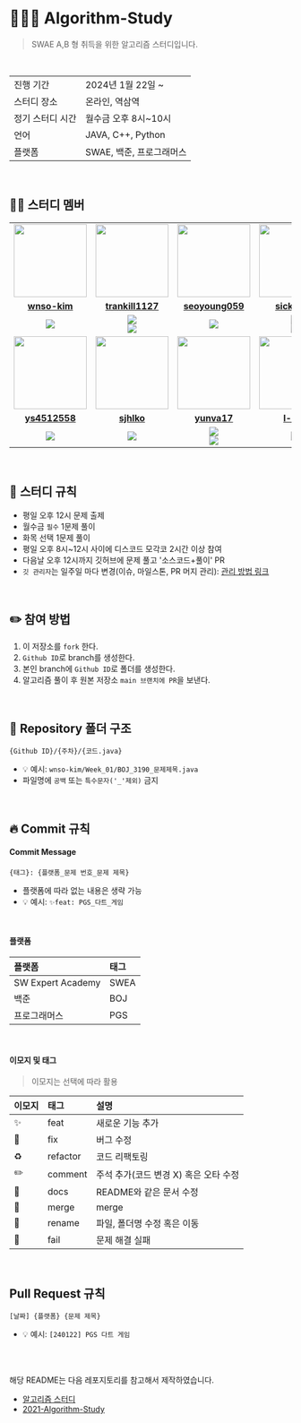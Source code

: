 # 👩🏻‍💻 Algorithm-Study
> SWAE A,B 형 취득을 위한 알고리즘 스터디입니다.

<br/>

<table>
  <tr>
    <td>진행 기간</td>
    <td>2024년 1월 22일 ~ </td>
  </tr>
  <tr>
    <td>스터디 장소</td>
    <td>온라인, 역삼역</td>
  </tr>
  <tr>
    <td>정기 스터디 시간</td>
    <td>월수금 오후 8시~10시
  </tr>
  <tr>
    <td>언어</td>
    <td>JAVA, C++, Python
  </tr>
  <tr>
    <td>플랫폼</td>
    <td>SWAE, 백준, 프로그래머스</td>
  </tr>
</table>

<br/>

## 🧑🏻 스터디 멤버
<table>
 <tr>
    <td align="center"><a href="https://github.com/wnso-kim"><img src="https://avatars.githubusercontent.com/wnso-kim" width="130px;""></a></td>
    <td align="center"><a href="https://github.com/trankill1127"><img src="https://avatars.githubusercontent.com/trankill1127" width="130px;""></a></td>
    <td align="center"><a href="https://github.com/seoyoung059"><img src="https://avatars.githubusercontent.com/seoyoung059" width="130px;""></a></td>
    <td align="center"><a href="https://github.com/sickbirdd"><img src="https://avatars.githubusercontent.com/sickbirdd" width="130px;""></a></td>
    <td align="center"><a href="https://github.com/u1qns"><img src="https://avatars.githubusercontent.com/u1qns" width="130px;""></a></td>
    <td align="center"><a href="https://github.com/violetadieu"><img src="https://avatars.githubusercontent.com/violetadieu" width="130px;""></a></td>
  </tr>
  <tr>
    <td align="center"><a href="https://github.com/wnso-kim"><b>wnso-kim</b></a></td>
    <td align="center"><a href="https://github.com/trankill1127"><b>trankill1127</b></a></td>
    <td align="center"><a href="https://github.com/seoyoung059"><b>seoyoung059</b></a></td>
    <td align="center"><a href="https://github.com/sickbirdd"><b>sickbirdd</b></a></td>
    <td align="center"><a href="https://github.com/u1qns"><b>u1qns</b></a></td>
    <td align="center"><a href="https://github.com/violetadieu"><b>violetadieu</b></a></td>
  </tr>
  <tr> 
    <td align="center"><img src="https://img.shields.io/badge/Java-007396?style=for-the-badge&logo=java&logoColor=white"></td>
    <td align="center"><img src="https://img.shields.io/badge/Java-007396?style=for-the-badge&logo=java&logoColor=white"><br/><img src="https://img.shields.io/badge/c++-%2300599C.svg?style=for-the-badge&logo=c%2B%2B&logoColor=white"></td>
    <td align="center"><img src="https://img.shields.io/badge/Java-007396?style=for-the-badge&logo=java&logoColor=white"></td>
    <td align="center"><img src="https://img.shields.io/badge/Java-007396?style=for-the-badge&logo=java&logoColor=white"><br/><img src="https://img.shields.io/badge/c++-%2300599C.svg?style=for-the-badge&logo=c%2B%2B&logoColor=white"></td>
    <td align="center"><img src="https://img.shields.io/badge/Java-007396?style=for-the-badge&logo=java&logoColor=white"><br/><img src="https://img.shields.io/badge/c++-%2300599C.svg?style=for-the-badge&logo=c%2B%2B&logoColor=white"></td>
    <td align="center"><img src="https://img.shields.io/badge/python-3670A0?style=for-the-badge&logo=python&logoColor=ffdd54"><br/><img src="https://img.shields.io/badge/c++-%2300599C.svg?style=for-the-badge&logo=c%2B%2B&logoColor=white"></td>
  </tr>

  
   <tr>
    <td align="center"><a href="https://github.com/ys4512558"><img src="https://avatars.githubusercontent.com/ys4512558" width="130px;""></a></td>
    <td align="center"><a href="https://github.com/sjhlko"><img src="https://avatars.githubusercontent.com/sjhlko" width="130px;""></a></td>
    <td align="center"><a href="https://github.com/yunva17"><img src="https://avatars.githubusercontent.com/yunva17" width="130px;""></a></td>
    <td align="center"><a href="https://github.com/l-umi"><img src="https://avatars.githubusercontent.com/l-umi" width="130px;""></a></td>
    <td align="center"><a href="https://github.com/ezeun"><img src="https://avatars.githubusercontent.com/ezeun" width="130px;""></a></td>
    <td align="center"><a href="https://github.com/Aiden-Jung"><img src="https://avatars.githubusercontent.com/Aiden-Jung" width="130px;""></a></td>
  </tr>
  <tr>
    <td align="center"><a href="https://github.com/ys4512558"><b>ys4512558</b></a></td>
    <td align="center"><a href="https://github.com/sjhlko"><b>sjhlko</b></a></td>
    <td align="center"><a href="https://github.com/yunva17"><b>yunva17</b></a></td>
    <td align="center"><a href="https://github.com/l-umi"><b>l-umi</b></a></td>
    <td align="center"><a href="https://github.com/ezeun"><b>ezeun</b></a></td>
    <td align="center"><a href="https://github.com/Aiden-Jung"><b>Aiden-Jung</b></a></td>
  </tr>
  <tr>
    <td align="center"><img src="https://img.shields.io/badge/Java-007396?style=for-the-badge&logo=java&logoColor=white"></td>
    <td align="center"><img src="https://img.shields.io/badge/Java-007396?style=for-the-badge&logo=java&logoColor=white"></td>
    <td align="center"><img src="https://img.shields.io/badge/Java-007396?style=for-the-badge&logo=java&logoColor=white"><br/><img src="https://img.shields.io/badge/JavaScript-F7DF1E?style=for-the-badge&logo=javascript&logoColor=black"></td>
    <td align="center"><img src="https://img.shields.io/badge/python-3670A0?style=for-the-badge&logo=python&logoColor=ffdd54"></td>
    <td align="center"><img src="https://img.shields.io/badge/Java-007396?style=for-the-badge&logo=java&logoColor=white"><br/><img src="https://img.shields.io/badge/c++-%2300599C.svg?style=for-the-badge&logo=c%2B%2B&logoColor=white"></td>
    <td align="center"><img src="https://img.shields.io/badge/Java-007396?style=for-the-badge&logo=java&logoColor=white"><br/><img src="https://img.shields.io/badge/python-3670A0?style=for-the-badge&logo=python&logoColor=ffdd54"></td>
    
  </tr>
</table>
<br/>

## 📌 스터디 규칙
- 평일 오후 12시 문제 출제
- 월수금 `필수` 1문제 풀이
- 화목 선택 1문제 풀이
- 평일 오후 8시~12시 사이에 디스코드 모각코 2시간 이상 참여
- 다음날 오후 12시까지 깃허브에 문제 풀고 '소스코드+풀이' PR
- `깃 관리자`는 일주일 마다 변경(이슈, 마일스톤, PR 머지 관리): [관리 방법 링크](https://velog.io/@wnso-kim/Github-%EC%8A%A4%ED%84%B0%EB%94%94%EC%97%90%EC%84%9C-%EA%B9%83-%EA%B4%80%EB%A6%AC)
<br/>

## ✏️ 참여 방법
1. 이 저장소를 `fork` 한다.
2. `Github ID`로 branch를 생성한다.
3. 본인 branch에 `Github ID`로 폴더를 생성한다.
4. 알고리즘 풀이 후 원본 저장소 `main 브랜치에 PR`을 보낸다.
<br/>

## 📁 Repository 폴더 구조
```
{Github ID}/{주차}/{코드.java}
```

- 💡 예시: `wnso-kim/Week_01/BOJ_3190_문제제목.java`
- 파일명에 `공백` 또는 `특수문자('_'제외)` 금지
<br/>

## 🔥 Commit 규칙

#### Commit Message
```
{태그}: {플랫폼_문제 번호_문제 제목}
```

- 플랫폼에 따라 없는 내용은 생략 가능
- 💡 예시: `✨feat: PGS_다트_게임`
<br/>

#### 플랫폼

| 플랫폼    | 태그  |
|:-------|:----|
| SW Expert Academy | SWEA |
| 백준     | BOJ |
| 프로그래머스 | PGS |
<br/>

#### 이모지 및 태그

> 이모지는 선택에 따라 활용

| 이모지 | 태그       | 설명                      |
|:----|:---------|:------------------------|
| ✨   | feat     | 새로운 기능 추가               |
| 🐛  | fix      | 버그 수정                   |
| ♻️  | refactor | 코드 리팩토링                 |
| ✏️  | comment  | 주석 추가(코드 변경 X) 혹은 오타 수정 |
| 📝  | docs     | README와 같은 문서 수정        |
| 🔀  | merge    | merge                   |
| 🚚  | rename   | 파일, 폴더명 수정 혹은 이동        |
| 🙈  | fail     | 문제 해결 실패               |

<br/>

## Pull Request 규칙
```
[날짜] {플랫폼} {문제 제목}
```

- 💡 예시: `[240122] PGS 다트 게임`

<br/><br/>

해당 README는 다음 레포지토리를 참고해서 제작하였습니다.
- [알고리즘 스터디](https://github.com/CodeSquad-2023-BE-Study/Algorithm-Study)
- [2021-Algorithm-Study](https://github.com/soo5717/2021-Algorithm-Study)
